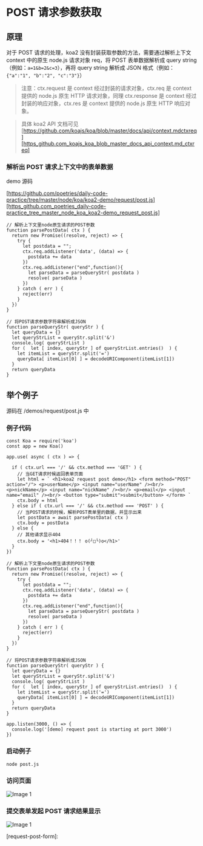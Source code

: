# POST 请求参数获取

## 原理

对于 POST 请求的处理，koa2 没有封装获取参数的方法，需要通过解析上下文 context 中的原生 node.js 请求对象 req，将 POST 表单数据解析成 query string（例如：`a=1&b=2&c=3`），再将 query string 解析成 JSON 格式（例如：`{"a":"1", "b":"2", "c":"3"}`）

> 注意：ctx.request 是 context 经过封装的请求对象，ctx.req 是 context 提供的 node.js 原生 HTTP 请求对象，同理 ctx.response 是 context 经过封装的响应对象，ctx.res 是 context 提供的 node.js 原生 HTTP 响应对象。

> 具体 koa2 API 文档可见 [https://github.com/koajs/koa/blob/master/docs/api/context.mdctxreq][https_github.com_koajs_koa_blob_master_docs_api_context.md_ctxreq]

### 解析出 POST 请求上下文中的表单数据

demo 源码

[https://github.com/poetries/daily-code-practice/tree/master/node/koa/koa2-demo/request/post.js][https_github.com_poetries_daily-code-practice_tree_master_node_koa_koa2-demo_request_post.js]

    // 解析上下文里node原生请求的POST参数
    function parsePostData( ctx ) {
      return new Promise((resolve, reject) => {
        try {
          let postdata = "";
          ctx.req.addListener('data', (data) => {
            postdata += data
          })
          ctx.req.addListener("end",function(){
            let parseData = parseQueryStr( postdata )
            resolve( parseData )
          })
        } catch ( err ) {
          reject(err)
        }
      })
    }

    // 将POST请求参数字符串解析成JSON
    function parseQueryStr( queryStr ) {
      let queryData = {}
      let queryStrList = queryStr.split('&')
      console.log( queryStrList )
      for (  let [ index, queryStr ] of queryStrList.entries()  ) {
        let itemList = queryStr.split('=')
        queryData[ itemList[0] ] = decodeURIComponent(itemList[1])
      }
      return queryData
    }

## 举个例子

源码在 /demos/request/post.js 中

### 例子代码

    const Koa = require('koa')
    const app = new Koa()

    app.use( async ( ctx ) => {

      if ( ctx.url === '/' && ctx.method === 'GET' ) {
        // 当GET请求时候返回表单页面
        let html = ` <h1>koa2 request post demo</h1> <form method="POST" action="/"> <p>userName</p> <input name="userName" /><br/> <p>nickName</p> <input name="nickName" /><br/> <p>email</p> <input name="email" /><br/> <button type="submit">submit</button> </form> `
        ctx.body = html
      } else if ( ctx.url === '/' && ctx.method === 'POST' ) {
        // 当POST请求的时候，解析POST表单里的数据，并显示出来
        let postData = await parsePostData( ctx )
        ctx.body = postData
      } else {
        // 其他请求显示404
        ctx.body = '<h1>404！！！ o(╯□╰)o</h1>'
      }
    })

    // 解析上下文里node原生请求的POST参数
    function parsePostData( ctx ) {
      return new Promise((resolve, reject) => {
        try {
          let postdata = "";
          ctx.req.addListener('data', (data) => {
            postdata += data
          })
          ctx.req.addListener("end",function(){
            let parseData = parseQueryStr( postdata )
            resolve( parseData )
          })
        } catch ( err ) {
          reject(err)
        }
      })
    }

    // 将POST请求参数字符串解析成JSON
    function parseQueryStr( queryStr ) {
      let queryData = {}
      let queryStrList = queryStr.split('&')
      console.log( queryStrList )
      for (  let [ index, queryStr ] of queryStrList.entries()  ) {
        let itemList = queryStr.split('=')
        queryData[ itemList[0] ] = decodeURIComponent(itemList[1])
      }
      return queryData
    }

    app.listen(3000, () => {
      console.log('[demo] request post is starting at port 3000')
    })

### 启动例子

    node post.js

### 访问页面

![Image 1](_media/22030fd45550453788f290688f3f7e0c.png)

### 提交表单发起 POST 请求结果显示

![Image 1](_media/f6d65f23fe884026a8559ecd839b8533.png)

[https_github.com_koajs_koa_blob_master_docs_api_context.md_ctxreq]: https://github.com/koajs/koa/blob/master/docs/api/context.md#ctxreq
[https_github.com_poetries_daily-code-practice_tree_master_node_koa_koa2-demo_request_post.js]: https://github.com/poetries/daily-code-practice/tree/master/node/koa/koa2-demo/request/post.js

[request-post-form]:
